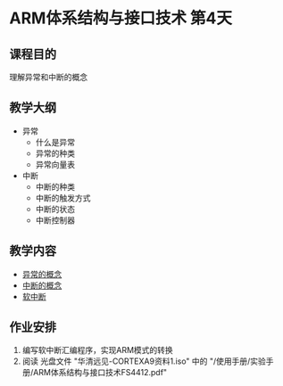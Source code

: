 # ARM体系结构与接口技术 第4天

## 课程目的

理解异常和中断的概念

## 教学大纲

* 异常
	* 什么是异常
	* 异常的种类
	* 异常向量表
* 中断
	* 中断的种类
	* 中断的触发方式
	* 中断的状态
	* 中断控制器

## 教学内容

* [异常的概念](Expection.md)
* [中断的概念](Interrupt.md)
* [软中断](SWI.md)

## 作业安排

1. 编写软中断汇编程序，实现ARM模式的转换
2. 阅读 光盘文件 "华清远见-CORTEXA9资料1.iso" 中的 "/使用手册/实验手册/ARM体系结构与接口技术FS4412.pdf"